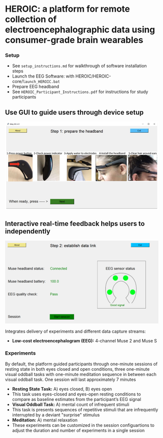# HEROIC: a platform for remote collection of electroencephalographic data using consumer-grade brain wearables

### Setup
* See `setup_instructions.md` for walkthrough of software installation steps
* Launch the EEG Software: with HEROIC/HEROIC-core/`launch_HEROIC.bat`
* Prepare EEG headband 
* See `HEROIC_Participant_Instructions.pdf` for instructions for study participants
  
## Use GUI to guide users through device setup
![sibley main window](img/eeg_heroic.PNG)


## Interactive real-time feedback helps users to independently 
![eeg muse](img/eeg_muse.png)

Integrates delivery of experiments and different data capture streams:
* __Low-cost electroencephalogram (EEG):__ 4-channel Muse 2 and Muse S

### Experiments
By default, the platform guided participants through one-minute sessions of resting state in both eyes closed and open conditions, three one-minute visual oddball tasks with one-minute meditation sequence in between each visual oddball task. One session will last approximately 7 minutes 
* __Resting State Task:__ A) eyes closed, B) eyes open
* This task uses eyes-closed and eyes-open resting conditions to compare as baseline estimates from the participant’s EEG signal
* __Visual Oddball Task:__ A) mental count of infrequent stimuli
* This task is presents sequences of repetitive stimuli that are infrequently interrupted by a deviant "surprise" stimulus
* __Meditation:__ A) mental relaxation
* These experiments can be customized in the session configuartions to adjust the duration and number of experiments in a single session



